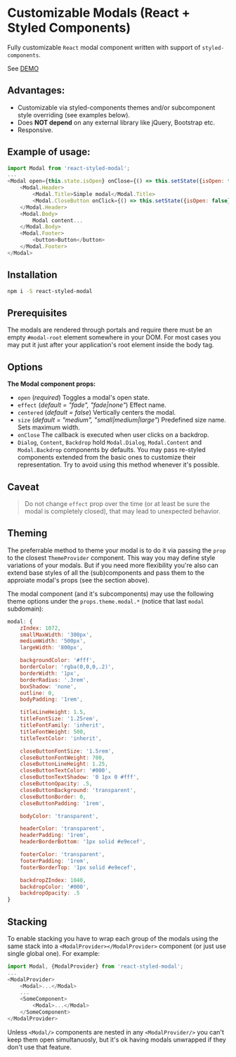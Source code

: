 # Customizable Modals (React + Styled Components)

Fully customizable `React` modal component written with support of `styled-components`.

See [DEMO](https://lexkrstn.github.io/react-styled-modal/)

## Advantages:
- Customizable via styled-components themes and/or subcomponent style overriding
  (see examples below).
- Does **NOT depend** on any external library like jQuery, Bootstrap etc.
- Responsive.

## Example of usage:

```javascript
import Modal from 'react-styled-modal';
...
<Modal open={this.state.isOpen} onClose={() => this.setState({isOpen: false})}>
    <Modal.Header>
        <Modal.Title>Simple modal</Modal.Title>
        <Modal.CloseButton onClick={() => this.setState({isOpen: false})} />
    </Modal.Header>
    <Modal.Body>
        Modal content...
    </Modal.Body>
    <Modal.Footer>
        <button>Button</button>
    </Modal.Footer>
</Modal>
```

## Installation

```bash
npm i -S react-styled-modal
```

## Prerequisites

The modals are rendered through portals and require there must be an empty
`#modal-root` element somewhere in your DOM. For most cases you may put it
just after your application's root element inside the body tag.

## Options

**The Modal component props:**
- `open` (*required*) Toggles a modal's open state.
- `effect` (*default = "fade", "fade|none"*) Effect name.
- `centered` (*default = false*) Vertically centers the modal.
- `size` (*default = "medium", "small|medium|large"*) Predefined size name. Sets maximum width.
- `onClose` The callback is executed when user clicks on a backdrop.
- `Dialog`, `Content`, `Backdrop` hold `Modal.Dialog`, `Modal.Content` and
  `Modal.Backdrop` components by defaults. You may pass re-styled
  components extended from the basic ones to customize their representation.
  Try to avoid using this method whenever it's possible.

## Caveat

> Do not change `effect` prop over the time (or at least be sure the modal is
> completely closed), that may lead to unexpected behavior.

## Theming

The preferrable method to theme your modal is to do it via passing the `prop` to
the closest `ThemeProvider` component. This way you may define style variations
of your modals. But if you need more flexibility you're also can extend
base styles of all the (sub)components and pass them to the approiate modal's
props (see the section above).

The modal component (and it's subcomponents) may use the following theme
options under the `props.theme.modal.*` (notice that last `modal` subdomain):

```javascript
modal: {
    zIndex: 1072,
    smallMaxWidth: '300px',
    mediumWidth: '500px',
    largeWidth: '800px',

    backgroundColor: '#fff',
    borderColor: 'rgba(0,0,0,.2)',
    borderWidth: '1px',
    borderRadius: '.3rem',
    boxShadow: 'none',
    outline: 0,
    bodyPadding: '1rem',

    titleLineHeight: 1.5,
    titleFontSize: '1.25rem',
    titleFontFamily: 'inherit',
    titleFontWeight: 500,
    titleTextColor: 'inherit',

    closeButtonFontSize: '1.5rem',
    closeButtonFontWeight: 700,
    closeButtonLineHeight: 1.25,
    closeButtonTextColor: '#000',
    closeButtonTextShadow: '0 1px 0 #fff',
    closeButtonOpacity: .5,
    closeButtonBackground: 'transparent',
    closeButtonBorder: 0,
    closeButtonPadding: '1rem',

    bodyColor: 'transparent',

    headerColor: 'transparent',
    headerPadding: '1rem',
    headerBorderBottom: '1px solid #e9ecef',

    footerColor: 'transparent',
    footerPadding: '1rem',
    footerBorderTop: '1px solid #e9ecef',

    backdropZIndex: 1040,
    backdropColor: '#000',
    backdropOpacity: .5
}
```

## Stacking

To enable stacking you have to wrap each group of the modals using the same
stack into a `<ModalProvider></ModalProvider>` component (or just use single
global one). For example:

```javascript
import Modal, {ModalProvider} from 'react-styled-modal';
...
<ModalProvider>
    <Modal>...</Modal>
    ...
    <SomeComponent>
        <Modal>...</Modal>
    </SomeComponent>
</ModalProvider>
```

Unless `<Modal/>` components are nested in any `<ModalProvider/>` you can't
keep them open simultanuosly, but it's ok having modals unwrapped if they don't
use that feature.
